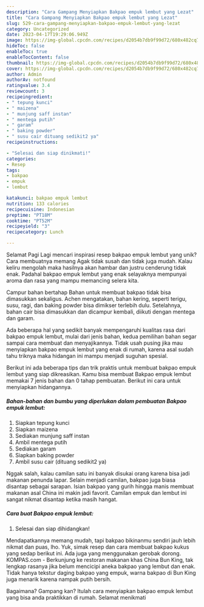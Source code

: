 ```yaml
---
description: "Cara Gampang Menyiapkan Bakpao empuk lembut yang Lezat"
title: "Cara Gampang Menyiapkan Bakpao empuk lembut yang Lezat"
slug: 529-cara-gampang-menyiapkan-bakpao-empuk-lembut-yang-lezat
category: Uncategorized
date: 2023-04-17T19:29:06.949Z
image: https://img-global.cpcdn.com/recipes/d2054b7db9f99d72/680x482cq70/bakpao-empuk-lembut-foto-resep-utama.jpg
hideToc: false
enableToc: true
enableTocContent: false
thumbnail: https://img-global.cpcdn.com/recipes/d2054b7db9f99d72/680x482cq70/bakpao-empuk-lembut-foto-resep-utama.jpg
cover: https://img-global.cpcdn.com/recipes/d2054b7db9f99d72/680x482cq70/bakpao-empuk-lembut-foto-resep-utama.jpg
author: Admin
authorAv: notfound
ratingvalue: 3.4
reviewcount: 3
recipeingredient:
- " tepung kunci"
- " maizena"
- " munjung saff instan"
- " mentega putih"
- " garam"
- " baking powder"
- " susu cair dituang sedikit2 ya"
recipeinstructions:

- "Selesai dan siap dinikmati!"
categories:
- Resep
tags:
- bakpao
- empuk
- lembut

katakunci: bakpao empuk lembut 
nutrition: 133 calories
recipecuisine: Indonesian
preptime: "PT18M"
cooktime: "PT52M"
recipeyield: "3"
recipecategory: Lunch

---
```



Selamat Pagi Lagi mencari inspirasi resep bakpao empuk lembut yang unik? Cara membuatnya memang Agak tidak susah dan tidak juga mudah. Kalau keliru mengolah maka hasilnya akan hambar dan justru cenderung tidak enak. Padahal bakpao empuk lembut yang enak selayaknya mempunyai aroma dan rasa yang mampu memancing selera kita.


Campur bahan bertahap Bahan untuk membuat bakpao tidak bisa dimasukkan sekaligus. Achen mengatakan, bahan kering, seperti terigu, susu, ragi, dan baking powder bisa dimikser terlebih dulu. Setelahnya, bahan cair bisa dimasukkan dan dicampur kembali, diikuti dengan mentega dan garam.

Ada beberapa hal yang sedikit banyak mempengaruhi kualitas rasa dari bakpao empuk lembut, mulai dari jenis bahan, kedua pemilihan bahan segar sampai cara membuat dan menyajikannya. Tidak usah pusing jika mau menyiapkan bakpao empuk lembut yang enak di rumah, karena asal sudah tahu triknya maka hidangan ini mampu menjadi suguhan spesial.


Berikut ini ada beberapa tips dan trik praktis untuk membuat bakpao empuk lembut yang siap dikreasikan. Kamu bisa membuat Bakpao empuk lembut memakai 7 jenis bahan dan 0 tahap pembuatan. Berikut ini cara untuk menyiapkan hidangannya.

<!--inarticleads1-->

##### Bahan-bahan dan bumbu yang diperlukan dalam pembuatan Bakpao empuk lembut:

1. Siapkan  tepung kunci
1. Siapkan  maizena
1. Sediakan  munjung saff instan
1. Ambil  mentega putih
1. Sediakan  garam
1. Siapkan  baking powder
1. Ambil  susu cair (dituang sedikit2 ya)


Nggak salah, kalau camilan satu ini banyak disukai orang karena bisa jadi makanan penunda lapar. Selain menjadi camilan, bakpao juga biasa disantap sebagai sarapan. Isian bakpao yang gurih hingga manis membuat makanan asal China ini makin jadi favorit. Camilan empuk dan lembut ini sangat nikmat disantap ketika masih hangat. 

<!--inarticleads2-->

##### Cara buat Bakpao empuk lembut:


1. Selesai dan siap dihidangkan!

Mendapatkannya memang mudah, tapi bakpao bikinanmu sendiri jauh lebih nikmat dan puas, lho. Yuk, simak resep dan cara membuat bakpao kukus yang sedap berikut ini. Ada juga yang menggunakan gerobak dorong. KOMPAS.com - Berkunjung ke restoran makanan khas China Bun King, tak lengkap rasanya jika belum mencicipi aneka bakpao yang lembut dan enak. Tidak hanya tekstur daging bakpao yang empuk, warna bakpao di Bun King juga menarik karena nampak putih bersih. 

Bagaimana? Gampang kan? Itulah cara menyiapkan bakpao empuk lembut yang bisa anda praktikkan di rumah. Selamat menikmati
